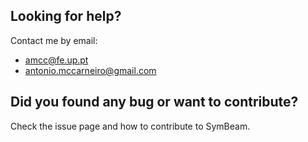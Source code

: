 ## Looking for help?
Contact me by email:
 * amcc@fe.up.pt
 * antonio.mccarneiro@gmail.com
 
 ## Did you found any bug or want to contribute?
 Check the issue page and how to contribute to SymBeam.
